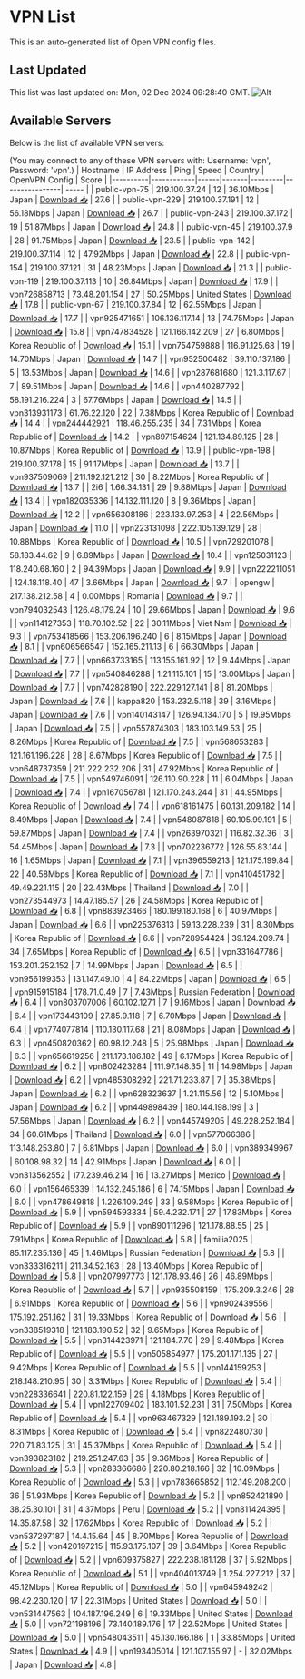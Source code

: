# VPN List

This is an auto-generated list of Open VPN config files.

## Last Updated

This list was last updated on: Mon, 02 Dec 2024 09:28:40 GMT.
![Alt](https://repobeats.axiom.co/api/embed/186b98318ef1479477931607c1ad7d823f12451f.svg "Repobeats analytics image")

## Available Servers

Below is the list of available VPN servers:

(You may connect to any of these VPN servers with: Username: 'vpn', Password: 'vpn'.)
| Hostname | IP Address | Ping | Speed | Country | OpenVPN Config | Score |
|----------|------------|------|-------|---------|----------------| ----- |
| public-vpn-75 | 219.100.37.24 | 12 | 36.10Mbps | Japan | [Download 📥](./configs/server_0_JP.ovpn) | 27.6 |
| public-vpn-229 | 219.100.37.191 | 12 | 56.18Mbps | Japan | [Download 📥](./configs/server_1_JP.ovpn) | 26.7 |
| public-vpn-243 | 219.100.37.172 | 19 | 51.87Mbps | Japan | [Download 📥](./configs/server_2_JP.ovpn) | 24.8 |
| public-vpn-45 | 219.100.37.9 | 28 | 91.75Mbps | Japan | [Download 📥](./configs/server_3_JP.ovpn) | 23.5 |
| public-vpn-142 | 219.100.37.114 | 12 | 47.92Mbps | Japan | [Download 📥](./configs/server_4_JP.ovpn) | 22.8 |
| public-vpn-154 | 219.100.37.121 | 31 | 48.23Mbps | Japan | [Download 📥](./configs/server_5_JP.ovpn) | 21.3 |
| public-vpn-119 | 219.100.37.113 | 10 | 36.84Mbps | Japan | [Download 📥](./configs/server_6_JP.ovpn) | 17.9 |
| vpn726858713 | 73.48.201.154 | 27 | 50.25Mbps | United States | [Download 📥](./configs/server_7_US.ovpn) | 17.8 |
| public-vpn-67 | 219.100.37.84 | 12 | 62.55Mbps | Japan | [Download 📥](./configs/server_8_JP.ovpn) | 17.7 |
| vpn925471651 | 106.136.117.14 | 13 | 74.75Mbps | Japan | [Download 📥](./configs/server_9_JP.ovpn) | 15.8 |
| vpn747834528 | 121.166.142.209 | 27 | 6.80Mbps | Korea Republic of | [Download 📥](./configs/server_10_KR.ovpn) | 15.1 |
| vpn754759888 | 116.91.125.68 | 19 | 14.70Mbps | Japan | [Download 📥](./configs/server_11_JP.ovpn) | 14.7 |
| vpn952500482 | 39.110.137.186 | 5 | 13.53Mbps | Japan | [Download 📥](./configs/server_12_JP.ovpn) | 14.6 |
| vpn287681680 | 121.3.117.67 | 7 | 89.51Mbps | Japan | [Download 📥](./configs/server_13_JP.ovpn) | 14.6 |
| vpn440287792 | 58.191.216.224 | 3 | 67.76Mbps | Japan | [Download 📥](./configs/server_14_JP.ovpn) | 14.5 |
| vpn313931173 | 61.76.22.120 | 22 | 7.38Mbps | Korea Republic of | [Download 📥](./configs/server_15_KR.ovpn) | 14.4 |
| vpn244442921 | 118.46.255.235 | 34 | 7.31Mbps | Korea Republic of | [Download 📥](./configs/server_16_KR.ovpn) | 14.2 |
| vpn897154624 | 121.134.89.125 | 28 | 10.87Mbps | Korea Republic of | [Download 📥](./configs/server_17_KR.ovpn) | 13.9 |
| public-vpn-198 | 219.100.37.178 | 15 | 91.17Mbps | Japan | [Download 📥](./configs/server_18_JP.ovpn) | 13.7 |
| vpn937509069 | 211.192.121.212 | 30 | 8.22Mbps | Korea Republic of | [Download 📥](./configs/server_19_KR.ovpn) | 13.7 |
| 2i6 | 1.66.34.131 | 29 | 9.88Mbps | Japan | [Download 📥](./configs/server_20_JP.ovpn) | 13.4 |
| vpn182035336 | 14.132.111.120 | 8 | 9.36Mbps | Japan | [Download 📥](./configs/server_21_JP.ovpn) | 12.2 |
| vpn656308186 | 223.133.97.253 | 4 | 22.56Mbps | Japan | [Download 📥](./configs/server_22_JP.ovpn) | 11.0 |
| vpn223131098 | 222.105.139.129 | 28 | 10.88Mbps | Korea Republic of | [Download 📥](./configs/server_23_KR.ovpn) | 10.5 |
| vpn729201078 | 58.183.44.62 | 9 | 6.89Mbps | Japan | [Download 📥](./configs/server_24_JP.ovpn) | 10.4 |
| vpn125031123 | 118.240.68.160 | 2 | 94.39Mbps | Japan | [Download 📥](./configs/server_25_JP.ovpn) | 9.9 |
| vpn222211051 | 124.18.118.40 | 47 | 3.66Mbps | Japan | [Download 📥](./configs/server_26_JP.ovpn) | 9.7 |
| opengw | 217.138.212.58 | 4 | 0.00Mbps | Romania | [Download 📥](./configs/server_27_RO.ovpn) | 9.7 |
| vpn794032543 | 126.48.179.24 | 10 | 29.66Mbps | Japan | [Download 📥](./configs/server_28_JP.ovpn) | 9.6 |
| vpn114127353 | 118.70.102.52 | 22 | 30.11Mbps | Viet Nam | [Download 📥](./configs/server_29_VN.ovpn) | 9.3 |
| vpn753418566 | 153.206.196.240 | 6 | 8.15Mbps | Japan | [Download 📥](./configs/server_30_JP.ovpn) | 8.1 |
| vpn606566547 | 152.165.211.13 | 6 | 66.30Mbps | Japan | [Download 📥](./configs/server_31_JP.ovpn) | 7.7 |
| vpn663733165 | 113.155.161.92 | 12 | 9.44Mbps | Japan | [Download 📥](./configs/server_32_JP.ovpn) | 7.7 |
| vpn540846288 | 1.21.115.101 | 15 | 13.00Mbps | Japan | [Download 📥](./configs/server_33_JP.ovpn) | 7.7 |
| vpn742828190 | 222.229.127.141 | 8 | 81.20Mbps | Japan | [Download 📥](./configs/server_34_JP.ovpn) | 7.6 |
| kappa820 | 153.232.5.118 | 39 | 3.16Mbps | Japan | [Download 📥](./configs/server_35_JP.ovpn) | 7.6 |
| vpn140143147 | 126.94.134.170 | 5 | 19.95Mbps | Japan | [Download 📥](./configs/server_36_JP.ovpn) | 7.5 |
| vpn557874303 | 183.103.149.53 | 25 | 8.26Mbps | Korea Republic of | [Download 📥](./configs/server_37_KR.ovpn) | 7.5 |
| vpn568653283 | 121.161.196.228 | 28 | 8.67Mbps | Korea Republic of | [Download 📥](./configs/server_38_KR.ovpn) | 7.5 |
| vpn648737359 | 211.222.232.206 | 31 | 47.92Mbps | Korea Republic of | [Download 📥](./configs/server_39_KR.ovpn) | 7.5 |
| vpn549746091 | 126.110.90.228 | 11 | 6.04Mbps | Japan | [Download 📥](./configs/server_40_JP.ovpn) | 7.4 |
| vpn167056781 | 121.170.243.244 | 31 | 44.95Mbps | Korea Republic of | [Download 📥](./configs/server_41_KR.ovpn) | 7.4 |
| vpn618161475 | 60.131.209.182 | 14 | 8.49Mbps | Japan | [Download 📥](./configs/server_42_JP.ovpn) | 7.4 |
| vpn548087818 | 60.105.99.191 | 5 | 59.87Mbps | Japan | [Download 📥](./configs/server_43_JP.ovpn) | 7.4 |
| vpn263970321 | 116.82.32.36 | 3 | 54.45Mbps | Japan | [Download 📥](./configs/server_44_JP.ovpn) | 7.3 |
| vpn702236772 | 126.55.83.144 | 16 | 1.65Mbps | Japan | [Download 📥](./configs/server_45_JP.ovpn) | 7.1 |
| vpn396559213 | 121.175.199.84 | 22 | 40.58Mbps | Korea Republic of | [Download 📥](./configs/server_46_KR.ovpn) | 7.1 |
| vpn410451782 | 49.49.221.115 | 20 | 22.43Mbps | Thailand | [Download 📥](./configs/server_47_TH.ovpn) | 7.0 |
| vpn273544973 | 14.47.185.57 | 26 | 24.58Mbps | Korea Republic of | [Download 📥](./configs/server_48_KR.ovpn) | 6.8 |
| vpn883923466 | 180.199.180.168 | 6 | 40.97Mbps | Japan | [Download 📥](./configs/server_49_JP.ovpn) | 6.6 |
| vpn225376313 | 59.13.228.239 | 31 | 8.30Mbps | Korea Republic of | [Download 📥](./configs/server_50_KR.ovpn) | 6.6 |
| vpn728954424 | 39.124.209.74 | 34 | 7.65Mbps | Korea Republic of | [Download 📥](./configs/server_51_KR.ovpn) | 6.5 |
| vpn331647786 | 153.201.252.152 | 7 | 14.99Mbps | Japan | [Download 📥](./configs/server_52_JP.ovpn) | 6.5 |
| vpn956199353 | 131.147.49.10 | 4 | 84.22Mbps | Japan | [Download 📥](./configs/server_53_JP.ovpn) | 6.5 |
| vpn915915184 | 178.71.0.49 | 7 | 7.43Mbps | Russian Federation | [Download 📥](./configs/server_54_RU.ovpn) | 6.4 |
| vpn803707006 | 60.102.127.1 | 7 | 9.16Mbps | Japan | [Download 📥](./configs/server_55_JP.ovpn) | 6.4 |
| vpn173443109 | 27.85.9.118 | 7 | 6.70Mbps | Japan | [Download 📥](./configs/server_56_JP.ovpn) | 6.4 |
| vpn774077814 | 110.130.117.68 | 21 | 8.08Mbps | Japan | [Download 📥](./configs/server_57_JP.ovpn) | 6.3 |
| vpn450820362 | 60.98.12.248 | 5 | 25.98Mbps | Japan | [Download 📥](./configs/server_58_JP.ovpn) | 6.3 |
| vpn656619256 | 211.173.186.182 | 49 | 6.17Mbps | Korea Republic of | [Download 📥](./configs/server_59_KR.ovpn) | 6.2 |
| vpn802423284 | 111.97.148.35 | 11 | 14.98Mbps | Japan | [Download 📥](./configs/server_60_JP.ovpn) | 6.2 |
| vpn485308292 | 221.71.233.87 | 7 | 35.38Mbps | Japan | [Download 📥](./configs/server_61_JP.ovpn) | 6.2 |
| vpn628323637 | 1.21.115.56 | 12 | 5.10Mbps | Japan | [Download 📥](./configs/server_62_JP.ovpn) | 6.2 |
| vpn449898439 | 180.144.198.199 | 3 | 57.56Mbps | Japan | [Download 📥](./configs/server_63_JP.ovpn) | 6.2 |
| vpn445749205 | 49.228.252.184 | 34 | 60.61Mbps | Thailand | [Download 📥](./configs/server_64_TH.ovpn) | 6.0 |
| vpn577066386 | 113.148.253.80 | 7 | 6.81Mbps | Japan | [Download 📥](./configs/server_65_JP.ovpn) | 6.0 |
| vpn389349967 | 60.108.98.32 | 14 | 42.91Mbps | Japan | [Download 📥](./configs/server_66_JP.ovpn) | 6.0 |
| vpn313562552 | 177.239.46.214 | 16 | 13.27Mbps | Mexico | [Download 📥](./configs/server_67_MX.ovpn) | 6.0 |
| vpn156465339 | 14.132.245.186 | 6 | 74.15Mbps | Japan | [Download 📥](./configs/server_68_JP.ovpn) | 6.0 |
| vpn478649818 | 1.226.109.249 | 33 | 9.58Mbps | Korea Republic of | [Download 📥](./configs/server_69_KR.ovpn) | 5.9 |
| vpn594593334 | 59.4.232.171 | 27 | 17.83Mbps | Korea Republic of | [Download 📥](./configs/server_70_KR.ovpn) | 5.9 |
| vpn890111296 | 121.178.88.55 | 25 | 7.91Mbps | Korea Republic of | [Download 📥](./configs/server_71_KR.ovpn) | 5.8 |
| familia2025 | 85.117.235.136 | 45 | 1.46Mbps | Russian Federation | [Download 📥](./configs/server_72_RU.ovpn) | 5.8 |
| vpn333316211 | 211.34.52.163 | 28 | 13.40Mbps | Korea Republic of | [Download 📥](./configs/server_73_KR.ovpn) | 5.8 |
| vpn207997773 | 121.178.93.46 | 26 | 46.89Mbps | Korea Republic of | [Download 📥](./configs/server_74_KR.ovpn) | 5.7 |
| vpn935508159 | 175.209.3.246 | 28 | 6.91Mbps | Korea Republic of | [Download 📥](./configs/server_75_KR.ovpn) | 5.6 |
| vpn902439556 | 175.192.251.162 | 31 | 19.33Mbps | Korea Republic of | [Download 📥](./configs/server_76_KR.ovpn) | 5.6 |
| vpn338519318 | 121.183.190.52 | 32 | 9.65Mbps | Korea Republic of | [Download 📥](./configs/server_77_KR.ovpn) | 5.5 |
| vpn314423971 | 121.184.7.70 | 29 | 9.48Mbps | Korea Republic of | [Download 📥](./configs/server_78_KR.ovpn) | 5.5 |
| vpn505854977 | 175.201.171.135 | 27 | 9.42Mbps | Korea Republic of | [Download 📥](./configs/server_79_KR.ovpn) | 5.5 |
| vpn144159253 | 218.148.210.95 | 30 | 3.31Mbps | Korea Republic of | [Download 📥](./configs/server_80_KR.ovpn) | 5.4 |
| vpn228336641 | 220.81.122.159 | 29 | 4.18Mbps | Korea Republic of | [Download 📥](./configs/server_81_KR.ovpn) | 5.4 |
| vpn122709402 | 183.101.52.231 | 31 | 7.50Mbps | Korea Republic of | [Download 📥](./configs/server_82_KR.ovpn) | 5.4 |
| vpn963467329 | 121.189.193.2 | 30 | 8.31Mbps | Korea Republic of | [Download 📥](./configs/server_83_KR.ovpn) | 5.4 |
| vpn822480730 | 220.71.83.125 | 31 | 45.37Mbps | Korea Republic of | [Download 📥](./configs/server_84_KR.ovpn) | 5.4 |
| vpn393823182 | 219.251.247.63 | 35 | 9.36Mbps | Korea Republic of | [Download 📥](./configs/server_85_KR.ovpn) | 5.3 |
| vpn283366686 | 220.80.218.166 | 32 | 10.09Mbps | Korea Republic of | [Download 📥](./configs/server_86_KR.ovpn) | 5.3 |
| vpn783665852 | 112.149.208.200 | 36 | 51.93Mbps | Korea Republic of | [Download 📥](./configs/server_87_KR.ovpn) | 5.2 |
| vpn852421890 | 38.25.30.101 | 31 | 4.37Mbps | Peru | [Download 📥](./configs/server_88_PE.ovpn) | 5.2 |
| vpn811424395 | 14.35.87.58 | 32 | 17.62Mbps | Korea Republic of | [Download 📥](./configs/server_89_KR.ovpn) | 5.2 |
| vpn537297187 | 14.4.15.64 | 45 | 8.70Mbps | Korea Republic of | [Download 📥](./configs/server_90_KR.ovpn) | 5.2 |
| vpn420197215 | 115.93.175.107 | 39 | 3.64Mbps | Korea Republic of | [Download 📥](./configs/server_91_KR.ovpn) | 5.2 |
| vpn609375827 | 222.238.181.128 | 37 | 5.92Mbps | Korea Republic of | [Download 📥](./configs/server_92_KR.ovpn) | 5.1 |
| vpn404013749 | 1.254.227.212 | 37 | 45.12Mbps | Korea Republic of | [Download 📥](./configs/server_93_KR.ovpn) | 5.0 |
| vpn645949242 | 98.42.230.120 | 17 | 22.31Mbps | United States | [Download 📥](./configs/server_94_US.ovpn) | 5.0 |
| vpn531447563 | 104.187.196.249 | 6 | 19.33Mbps | United States | [Download 📥](./configs/server_95_US.ovpn) | 5.0 |
| vpn721198196 | 73.140.189.176 | 17 | 22.52Mbps | United States | [Download 📥](./configs/server_96_US.ovpn) | 5.0 |
| vpn548043511 | 45.130.166.186 | 1 | 33.85Mbps | United States | [Download 📥](./configs/server_97_US.ovpn) | 4.9 |
| vpn193405014 | 121.107.155.97 | - | 32.02Mbps | Japan | [Download 📥](./configs/server_98_JP.ovpn) | 4.8 |
